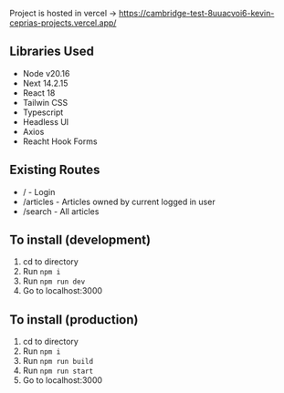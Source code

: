 Project is hosted in vercel -> https://cambridge-test-8uuacvoi6-kevin-ceprias-projects.vercel.app/

## Libraries Used

- Node v20.16
- Next 14.2.15
- React 18
- Tailwin CSS
- Typescript
- Headless UI
- Axios
- Reacht Hook Forms

## Existing Routes

- / - Login
- /articles - Articles owned by current logged in user
- /search - All articles

## To install (development)
1. cd to directory
2. Run `npm i`
3. Run `npm run dev`
4. Go to localhost:3000

## To install (production)
1. cd to directory
2. Run `npm i`
3. Run `npm run build`
4. Run `npm run start`
5. Go to localhost:3000
